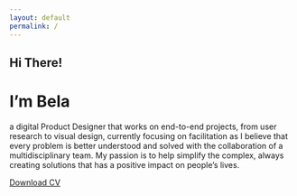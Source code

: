 ```yaml
---
layout: default
permalink: /
---
```


## Hi There!

# I’m Bela

a digital Product Designer that works on end-to-end projects, from user research to visual design, currently focusing on facilitation as I believe that every problem is better understood and solved with the collaboration of a multidisciplinary team.
My passion is to help simplify the complex, always creating solutions that has a positive impact on people’s lives.


[Download CV](https://www.example.com)